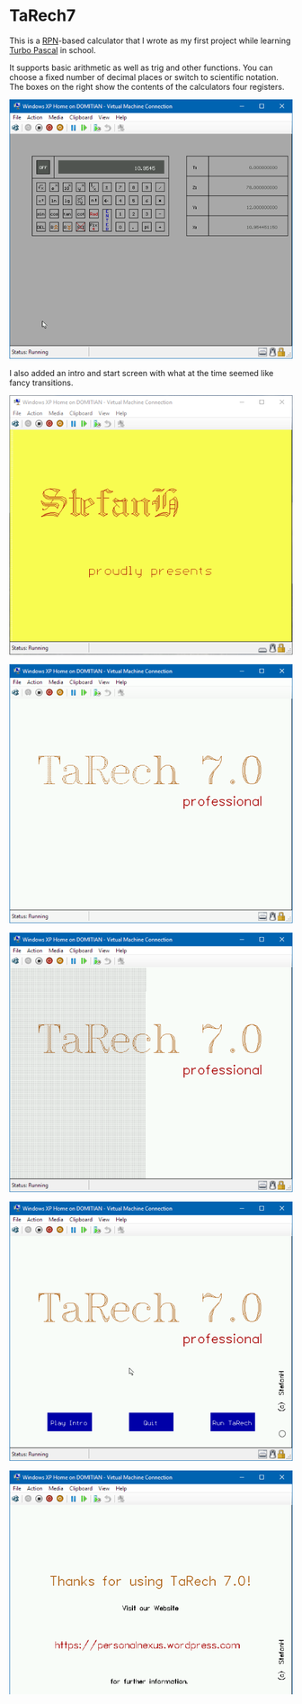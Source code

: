 # TaRech7
This is a [RPN](https://en.wikipedia.org/wiki/Reverse_Polish_notation)-based calculator that I wrote as my first project while learning [Turbo Pascal](https://en.wikipedia.org/wiki/Turbo_Pascal) in school.

It supports basic arithmetic as well as trig and other functions. You can choose a fixed number of decimal places or switch to scientific notation. The boxes on the right show the contents of the calculators four registers.

![Main Screen](/PNG/Main.PNG)

I also added an intro and start screen with what at the time seemed like fancy transitions.

![Intro part 1](/PNG/Intro1.PNG)

![Intro part 2](/PNG/Intro2.PNG)

![Intro part 3](/PNG/Intro3.PNG)

![Start screen](/PNG/Start.PNG)

![Final thank-you screen](/PNG/ThankYou.PNG)
